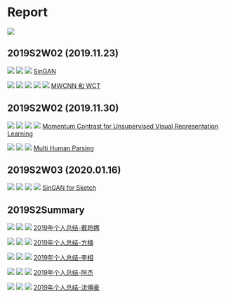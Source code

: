<!--
 * @Description: 
 * @Author: shaonianruntu
 * @Github: 
 * @Date: 2020-01-14 11:52:33
 * @LastEditTime : 2020-01-23 16:27:17
 -->
# Report

<a href="https://github.com/HDUMIL-Gao-Group"><img src="https://img.shields.io/badge/Organization-%20Gao%20Group%20@%20HDUMIL-blue"></img></a>


## 2019S2W02 (2019.11.23)

<img src="https://img.shields.io/badge/Category-论文讲解-green"></img>
<img src="https://img.shields.io/badge/Tag-SinGAN-brightgreen"></img>
<a href="https://github.com/shaonianruntu"><img src="https://img.shields.io/badge/Auther-方楠-yellow"></img></a>
[SinGAN](./2019S2W01/2019-11-23%20方楠%20《SinGan》.pptx)

<img src="https://img.shields.io/badge/Category-论文讲解-green"></img>
<img src="https://img.shields.io/badge/Topic-小波变换-orange"></img>
<img src="https://img.shields.io/badge/Tag-MWCNN-brightgreen"></img>
<img src="https://img.shields.io/badge/Tag-WCT-brightgreen"></img>
<a href="https://github.com/shaonianruntu"><img src="https://img.shields.io/badge/Auther-方楠-yellow"></img></a>
[MWCNN 和 WCT](./2019S2W01/2019-11-23%20方楠%20《MWCNN和WCT》.pptx)

## 2019S2W02 (2019.11.30)

<img src="https://img.shields.io/badge/Category-论文讲解-green"></img>
<img src="https://img.shields.io/badge/Topic-字典学习-orange"></img>
<img src="https://img.shields.io/badge/Tag-MoCo-brightgreen"></img>
<a href="https://github.com/Ausiden"><img src="https://img.shields.io/badge/Auther-李相-yellow"></img></a>
[Momentum Contrast for Unsupervised Visual Representation Learning](./2019S2W02/2019-11-30-李相-Momentum%20Contrast.pptx)

<img src="https://img.shields.io/badge/Category-论文讲解-green"></img>
<img src="https://img.shields.io/badge/Topic-Parsing-orange"></img>
<a href="https://github.com/okingjerryo"><img src="https://img.shields.io/badge/Auther-黄菲-yellow"></img></a>
[Multi Human Parsing](./2019S2W02/feihuang%20-%20Multi%20Human%20Parsing.pptx)

## 2019S2W03 (2020.01.16)
<img src="https://img.shields.io/badge/Category-进度报告-green"></img>
<img src="https://img.shields.io/badge/Topic-Sketch-orange"></img>
<img src="https://img.shields.io/badge/Tag-SinGAN-brightgreen"></img>
<a href="https://github.com/xinzi2018"><img src="https://img.shields.io/badge/Auther-戴玲娜-yellow"></img></a>
[SinGAN for Sketch](./2019S2W03/SinGAN%20for%20Sketch.pptx)

## 2019S2Summary

<img src="https://img.shields.io/badge/Category-年终总结-green"></img>
<a href="https://github.com/xinzi2018"><img src="https://img.shields.io/badge/Auther-戴玲娜-yellow"></img></a>
<img src="https://img.shields.io/badge/Grade-研二-f759ab"></img>
[2019年个人总结-戴玲娜](./2019S2Summary/2019年个人总结-戴玲娜.md)

<img src="https://img.shields.io/badge/Category-年终总结-green"></img>
<a href="https://github.com/shaonianruntu"><img src="https://img.shields.io/badge/Auther-方楠-yellow"></img></a>
<img src="https://img.shields.io/badge/Grade-研一-ff85c0"></img>
[2019年个人总结-方楠](./2019S2Summary/2019年个人总结-方楠.md)

<img src="https://img.shields.io/badge/Category-年终总结-green"></img>
<a href="https://github.com/Ausiden"><img src="https://img.shields.io/badge/Auther-李相-yellow"></img></a>
<img src="https://img.shields.io/badge/Grade-研一-ff85c0"></img>
[2019年个人总结-李相](./2019S2Summary/2019年个人总结-李相.md)

<img src="https://img.shields.io/badge/Category-年终总结-green"></img>
<a href="https://github.com/nuansuperman"><img src="https://img.shields.io/badge/Auther-阮杰-yellow"></img></a>
<img src="https://img.shields.io/badge/Grade-研一-ff85c0"></img>
[2019年个人总结-阮杰](./2019S2Summary/2019年个人总结-阮杰.md)

<img src="https://img.shields.io/badge/Category-年终总结-green"></img>
<a href="https://github.com/nuansuperman"><img src="https://img.shields.io/badge/Auther-沈傅豪-yellow"></img></a>
<img src="https://img.shields.io/badge/Grade-本科-ff85c0"></img>
[2019年个人总结-沈傅豪](./2019S2Summary/2019年个人总结-沈傅豪.md)
